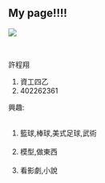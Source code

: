 <link href="https://fonts.googleapis.com/css?family=Lobster" rel="stylesheet" type="text/css">
<style>
  .black-text {
    color: white;
  }

  h2 {
    font-family: Lobster, Monospace;
  }

  p {
    font-size: 16px;
    font-family: Monospace;
  }
  
.smaller-image {
    width: 500px;
  }
</style>

<div class="container-fluid">
  <h2 class="white-text">My page!!!!</h2>

  <img class="smaller-image " src="http://bit.ly/2nk8lzP">

  
  <p>許程翔</p>
  <ol>
    <li>資工四乙</li>
    <li>402262361</li>
  </ol>
  
<p>興趣:</p>
  <ol>
    <li>籃球,棒球,美式足球,武術</li>
    <li>模型,做東西</li>
    <li>看影劇,小說</li>
  </ol>
</div>
